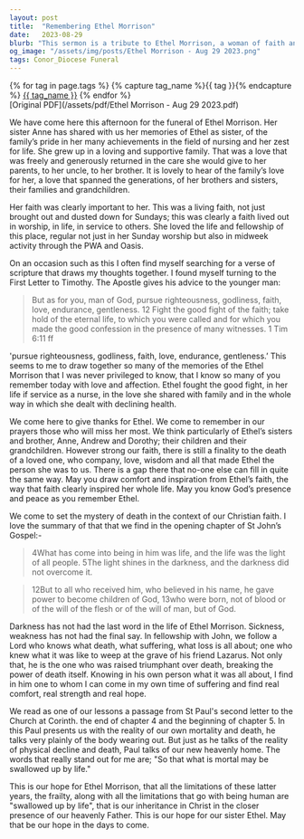 ```yaml
---
layout: post
title:  "Remembering Ethel Morrison"
date:   2023-08-29
blurb: "This sermon is a tribute to Ethel Morrison, a woman of faith and service. It highlights her love for her family, her dedication to nursing, and her active participation in church activities. The sermon draws parallels between Ethel's life and the Apostle's advice to Timothy, emphasizing her pursuit of righteousness, godliness, faith, love, endurance, and gentleness."
og_image: "/assets/img/posts/Ethel Morrison - Aug 29 2023.png"
tags: Conor_Diocese Funeral
---    
```

<div class="tag-pills">
  {% for tag in page.tags %}
    {% capture tag_name %}{{ tag }}{% endcapture %}
    <a href="{{ site.baseurl }}/tag/{{ tag_name | slugify }}" class="tag-pill">{{ tag_name }}</a>
  {% endfor %}
</div>
[Original PDF](/assets/pdf/Ethel Morrison - Aug 29 2023.pdf)

We have come here this afternoon for the funeral of Ethel Morrison. Her sister Anne has shared with us her memories of Ethel as sister, of the family’s pride in her many achievements in the field of nursing and her zest for life. She grew up in a loving and supportive family. That was a love that was freely and generously returned in the care she would give to her parents, to her uncle, to her brother. It is lovely to hear of the family’s love for her, a love that spanned the generations, of her brothers and sisters, their families and grandchildren.

Her faith was clearly important to her. This was a living faith, not just brought out and dusted down for Sundays; this was clearly a faith lived out in worship, in life, in service to others. She loved the life and fellowship of this place, regular not just in her Sunday worship but also in midweek activity through the PWA and Oasis.

On an occasion such as this I often find myself searching for a verse of scripture that draws my thoughts together. I found myself turning to the First Letter to Timothy. The Apostle gives his advice to the younger man:

> But as for you, man of God, pursue righteousness, godliness, faith, love, endurance, gentleness. 12 Fight the good fight of the faith; take hold of the eternal life, to which you were called and for which you made the good confession in the presence of many witnesses. 1 Tim 6:11 ff

'pursue righteousness, godliness, faith, love, endurance, gentleness.’ This seems to me to draw together so many of the memories of the Ethel Morrison that I was never privileged to know, that I know so many of you remember today with love and affection. Ethel fought the good fight, in her life if service as a nurse, in the love she shared with family and in the whole way in which she dealt with declining health.

We come here to give thanks for Ethel. We come to remember in our prayers those who will miss her most. We think particularly of Ethel’s sisters and brother, Anne, Andrew and Dorothy; their children and their grandchildren. However strong our faith, there is still a finality to the death of a loved one, who company, love, wisdom and all that made Ethel the person she was to us. There is a gap there that no-one else can fill in quite the same way. May you draw comfort and inspiration from Ethel’s faith, the way that faith clearly inspired her whole life. May you know God’s presence and peace as you remember Ethel.

We come to set the mystery of death in the context of our Christian faith. I love the summary of that that we find in the opening chapter of St John’s Gospel:-

> 4What has come into being in him was life, and the life was the light of all people. 5The light shines in the darkness, and the darkness did not overcome it.

> 12But to all who received him, who believed in his name, he gave power to become children of God, 13who were born, not of blood or of the will of the flesh or of the will of man, but of God.

Darkness has not had the last word in the life of Ethel Morrison. Sickness, weakness has not had the final say. In fellowship with John, we follow a Lord who knows what death, what suffering, what loss is all about; one who knew what it was like to weep at the grave of his friend Lazarus. Not only that, he is the one who was raised triumphant over death, breaking the power of death itself. Knowing in his own person what it was all about, I find in him one to whom I can come in my own time of suffering and find real comfort, real strength and real hope.

We read as one of our lessons a passage from St Paul's second letter to the Church at Corinth. the end of chapter 4 and the beginning of chapter 5. In this Paul presents us with the reality of our own mortality and death, he talks very plainly of the body wearing out. But just as he talks of the reality of physical decline and death, Paul talks of our new heavenly home. The words that really stand out for me are; "So that what is mortal may be swallowed up by life."

This is our hope for Ethel Morrison, that all the limitations of these latter years, the frailty, along with all the limitations that go with being human are "swallowed up by life", that is our inheritance in Christ in the closer presence of our heavenly Father. This is our hope for our sister Ethel. May that be our hope in the days to come.
